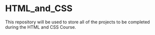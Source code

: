 # HTML_and_CSS
 
This repository will be used to store all of the projects to be completed during the HTML and CSS Course.